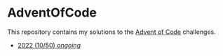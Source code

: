 # AdventOfCode

This repository contains my solutions to the [Advent of Code](https://adventofcode.com/) challenges.

* [2022 (10/50) *ongoing*](2022)
